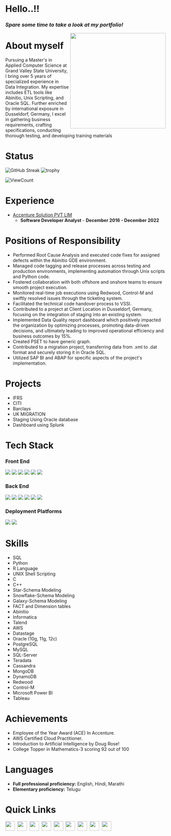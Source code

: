 # Hello..!!
<!-- # Hello..!! <img src="https://raw.githubusercontent.com/MartinHeinz/MartinHeinz/master/wave.gif" height="21"> -->

<h3><i>Spare some time to take a look at my <a>portfolio</a>!</i></h3>

<a href="https://www.linkedin.com/in/megha-hole-272b71a8/"><img src="https://github.com/Meghahole/CIS641-HW2-hole/tree/main/images/Propic.jpeg" align="right" height="300"></a>

# About myself

Pursuing a Master's in Applied Computer Science 
at Grand Valley State University, I bring over 5 
years of specialized experience in Data Integration. My expertise includes ETL tools like Abinitio, Unix Scripting, and Oracle SQL. Further enriched by international exposure in Dusseldorf, Germany, I excel in gathering business requirements, crafting specifications, conducting thorough testing, and
developing training materials

# Status

![GitHub Streak](https://github-readme-streak-stats.herokuapp.com/?user=Meghahole&theme=algolia) ![trophy](https://github-profile-trophy.vercel.app/?username=Meghahole&title=Commit,Stars,Repositories,PullRequest,Followers&theme=darkhub)


![ViewCount](https://views.whatilearened.today/views/github/Meghahole/views.svg)


# Experience
- [Accenture Solution PVT LIM](https://www.accenture.com/)
  - <b>Software Developer Analyst</b> - <b>December 2016 - December 2022</b>


# Positions of Responsibility
- Performed Root Cause Analysis and executed code fixes for assigned
defects within the Abinitio GDE environment.
- Managed code tagging and release processes across testing and
production environments, implementing automation through Unix
scripts and Python code.
- Fostered collaboration with both offshore and onshore teams to
ensure smooth project execution.
- Monitored real-time job executions using Redwood, Control-M and
swiftly resolved issues through the ticketing system.
- Facilitated the technical code handover process to VSSI.
- Contributed to a project at Client Location in Dusseldorf, Germany,
focusing on the integration of staging into an existing system.
- Implemented Data Quality report dashboard which positively impacted
the organization by optimizing processes, promoting data-driven
decisions, and ultimately leading to improved operational efficiency
and business outcomes by 15%.
- Created PSET to have generic graph.
- Contributed to a migration project, transferring data from .xml to .dat
format and securely storing it in Oracle SQL.
- Utilized SAP BI and ABAP for specific aspects of the project's
implementation.

# Projects

- IFRS
- CITI
- Barclays
- UK MIGRATION
- Staging Using Oracle database
- Dashboard using Splunk

# Tech Stack

### Front End

<img src="https://img.shields.io/badge/HTML5-E34F26?style=for-the-badge&logo=html5&logoColor=white"> <img  src="https://img.shields.io/badge/CSS3-1572B6?style=for-the-badge&logo=css3&logoColor=white"> <img  src="https://img.shields.io/badge/JavaScript-F7DF1E?style=for-the-badge&logo=javascript&logoColor=black"> <img  src="https://img.shields.io/badge/Bootstrap-563D7C?style=for-the-badge&logo=bootstrap&logoColor=white"> <img  src="https://img.shields.io/badge/React-20232A?style=for-the-badge&logo=react&logoColor=61DAFB"> <img src="https://img.shields.io/badge/Android-9FC037?style=for-the-badge&logo=android&logoColor=white">

### Back End

<img src="https://img.shields.io/badge/Flask-000000?style=for-the-badge&logo=flask&logoColor=white"> <img src="https://img.shields.io/badge/Django-103e2e?style=for-the-badge&logo=django&logoColor=white"> <img src="https://img.shields.io/badge/Python-ffd340?style=for-the-badge&logo=python&logoColor=black"> <img src="https://img.shields.io/badge/Java-e11e21?style=for-the-badge&logo=java&logoColor=white"> <img src="https://img.shields.io/badge/PHP-686ca3?style=for-the-badge&logo=php&logoColor=white"> <img src="https://img.shields.io/badge/Firebase-F5820B?style=for-the-badge&logo=firebase&logoColor=FFCB2B">

### Deployment Platforms

<img src="https://img.shields.io/badge/AWS-f79201?style=for-the-badge&logo=amazon&logoColor=white"> <img src="https://img.shields.io/badge/GCP-4285f4?style=for-the-badge&logo=google&logoColor=white">


# Skills

- SQL
- Python
- R Language
- UNIX Shell Scripting
- C
- C++
- Star-Schema Modeling
- Snowflake-Schema Modeling
- Galaxy-Schema Modeling
- FACT and Dimension tables
- Abinitio
- Informatica
- Talend
- AWS
- Datastage
- Oracle (10g, 11g, 12c)
- PostgreSQL
- MySQL
- SQL-Server
- Teradata
- Cassandra
- MongoDB
- DynamoDB
- Redwood
- Control-M
- Microsoft Power BI
- Tableau

<!-- <table>
  <tr>
    <th>Imaging</th>
    <td><img src="https://img.shields.io/badge/Photoshop-30A8FF?style=for-the-badge&logo=adobe&logoColor=001E36"> <img src="https://img.shields.io/badge/Lightroom-24A3F7?style=for-the-badge&logo=adobe&logoColor=001D3F"> <img src="https://img.shields.io/badge/Snapseed-0B7D40?style=for-the-badge&logo=google&logoColor=ACF756"></td>
  </tr>
  <tr>
    <th>Video</th>
    <td><img src="https://img.shields.io/badge/Adobe%20Premiere%20Pro-E287F6?style=for-the-badge&logo=adobe&logoColor=140122"> <img src="https://img.shields.io/badge/Rush-9494F7?style=for-the-badge&logo=adobe&logoColor=000058"></td>
  </tr>
  <tr>
    <th>Graphics and Prototyping</th>
    <td><img src="https://img.shields.io/badge/Illustrator-F79500?style=for-the-badge&logo=adobe&logoColor=310000"> <img src="https://img.shields.io/badge/figma-19B2F1?style=for-the-badge&logo=figma&logoColor=000000"> </td>
  </tr>
 </table> -->

# Achievements
- Employee of the Year Award (ACE) In Accenture.
- AWS Certified Cloud Practitioner.
- Introduction to Artificial Intelligence by Doug Rose!
- College Topper in Mathematics-3 scoring 92 out of 100
  
# Languages
- <strong>Full professional proficiency:</strong> English, Hindi, Marathi
- <strong>Elementary proficiency:</strong> Telugu

# Quick Links

<a href="https://www.linkedin.com/in/megha-hole-272b71a8/"><img height="30" src="https://github.com/Meghahole/CIS641-HW2-hole/tree/main/images/linkedin.png"></a>&nbsp;&nbsp;<a href="https://github.com/Meghahole/CIS641-HW2-hole"><img height="30" src="https://github.com/Meghahole/CIS641-HW2-hole/tree/main/images/resume.png"></a>&nbsp;&nbsp;<a href="mailto:meghahole1009@gmail.com"><img height="30" src="https://github.com/Meghahole/CIS641-HW2-hole/tree/main/images/email.png"></a>&nbsp;&nbsp;<a href="https://i.imgflip.com/1s8tcv.jpg"><img height="30" src="https://github.com/Meghahole/CIS641-HW2-hole/tree/main/images/insta.png"></a>&nbsp;&nbsp;<a href="https://i.imgflip.com/1s8tcv.jpg"><img height="30" src="https://github.com/Meghahole/CIS641-HW2-hole/tree/main/images/youtube.png"></a>&nbsp;&nbsp;<a href="https://i.imgflip.com/1s8tcv.jpg"><img height="30" src="https://github.com/Meghahole/CIS641-HW2-hole/tree/main/images/music.png"></a>&nbsp;&nbsp;<a href="https://www.facebook.com/"><img height="30" src="https://github.com/Meghahole/CIS641-HW2-hole/tree/main/images/facebook.png"></a>&nbsp;&nbsp;<a href="https://twitter.com/MeghaHole"><img height="30" src="https://github.com/Meghahole/CIS641-HW2-hole/tree/main/images/twitter.png"></a>&nbsp;&nbsp;<a href="https://www.instagram.com/"><img height="30" src="https://github.com/Meghahole/CIS641-HW2-hole/tree/main/images/camera.png"></a>&nbsp;&nbsp;
